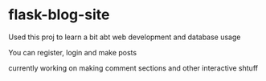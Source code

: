 # flask-blog-site
Used this proj to learn a bit abt web development and database usage

You can register, login and make posts

currently working on making comment sections and other interactive shtuff
